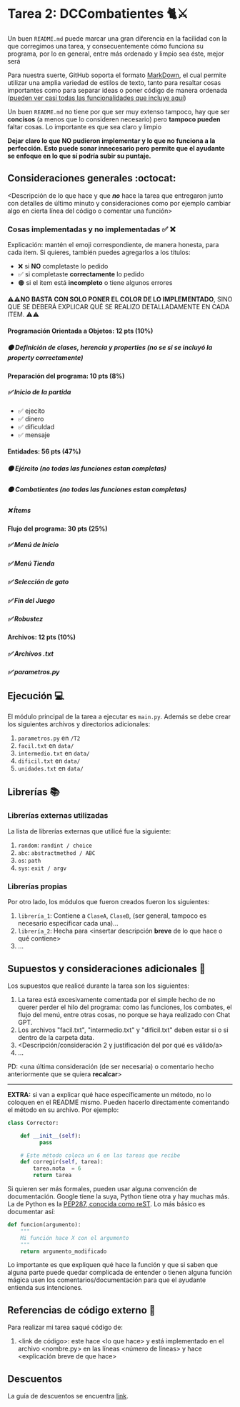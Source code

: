 # Tarea 2: DCCombatientes 🐈⚔️


Un buen ```README.md``` puede marcar una gran diferencia en la facilidad con la que corregimos una tarea, y consecuentemente cómo funciona su programa, por lo en general, entre más ordenado y limpio sea éste, mejor será 

Para nuestra suerte, GitHub soporta el formato [MarkDown](https://es.wikipedia.org/wiki/Markdown), el cual permite utilizar una amplia variedad de estilos de texto, tanto para resaltar cosas importantes como para separar ideas o poner código de manera ordenada ([pueden ver casi todas las funcionalidades que incluye aquí](https://github.com/adam-p/markdown-here/wiki/Markdown-Cheatsheet))

Un buen ```README.md``` no tiene por que ser muy extenso tampoco, hay que ser **concisos** (a menos que lo consideren necesario) pero **tampoco pueden** faltar cosas. Lo importante es que sea claro y limpio 

**Dejar claro lo que NO pudieron implementar y lo que no funciona a la perfección. Esto puede sonar innecesario pero permite que el ayudante se enfoque en lo que sí podría subir su puntaje.**

## Consideraciones generales :octocat:

<Descripción de lo que hace y que **_no_** hace la tarea que entregaron junto
con detalles de último minuto y consideraciones como por ejemplo cambiar algo
en cierta línea del código o comentar una función>

### Cosas implementadas y no implementadas :white_check_mark: :x:

Explicación: mantén el emoji correspondiente, de manera honesta, para cada item. Si quieres, también puedes agregarlos a los títulos:
- ❌ si **NO** completaste lo pedido
- ✅ si completaste **correctamente** lo pedido
- 🟠 si el item está **incompleto** o tiene algunos errores

**⚠️⚠️NO BASTA CON SOLO PONER EL COLOR DE LO IMPLEMENTADO**,
SINO QUE SE DEBERÁ EXPLICAR QUÉ SE REALIZO DETALLADAMENTE EN CADA ITEM.
⚠️⚠️

#### Programación Orientada a Objetos: 12 pts (10%)
##### 🟠 Definición de clases, herencia y *properties* (no se si se incluyó la property correctamente)

#### Preparación del programa: 10 pts (8%)
##### ✅ Inicio de la partida
- ✅ ejecito
- ✅ dinero
- ✅ dificuldad
- ✅ mensaje

#### Entidades: 56 pts (47%)
##### 🟠 Ejército (no todas las funciones estan completas)
##### 🟠 Combatientes (no todas las funciones estan completas)
##### ❌ Ítems

#### Flujo del programa: 30 pts (25%)
##### ✅ Menú de Inicio
##### ✅ Menú Tienda
##### ✅ Selección de gato 
##### ✅ Fin del Juego
##### ✅ Robustez

#### Archivos: 12 pts (10%)
##### ✅ Archivos .txt
##### ✅ parametros.py


## Ejecución :computer:
El módulo principal de la tarea a ejecutar es  ```main.py```. Además se debe crear los siguientes archivos y directorios adicionales:
1. ```parametros.py``` en ```/T2```
2. ```facil.txt``` en ```data/```
3. ```intermedio.txt``` en ```data/```
4. ```dificil.txt``` en ```data/```
5. ```unidades.txt``` en ```data/```


## Librerías :books:
### Librerías externas utilizadas
La lista de librerías externas que utilicé fue la siguiente:

1. ```random```: ```randint / choice```
2. ```abc```: ```abstractmethod / ABC``` 
3. ```os```: ```path```
4. ```sys```: ```exit / argv``` 

### Librerías propias
Por otro lado, los módulos que fueron creados fueron los siguientes:

1. ```librería_1```: Contiene a ```ClaseA```, ```ClaseB```, (ser general, tampoco es necesario especificar cada una)...
2. ```librería_2```: Hecha para <insertar descripción **breve** de lo que hace o qué contiene>
3. ...

## Supuestos y consideraciones adicionales :thinking:
Los supuestos que realicé durante la tarea son los siguientes:

1. La tarea está excesivamente comentada por el simple hecho de no querer perder el hilo del programa: como las funciones, los combates, el flujo del menú, entre otras cosas, no porque se haya realizado con Chat GPT.
2. Los archivos "facil.txt", "intermedio.txt" y "dificil.txt" deben estar si o si dentro de la carpeta data.
3. <Descripción/consideración 2 y justificación del por qué es válido/a>
4. ...

PD: <una última consideración (de ser necesaria) o comentario hecho anteriormente que se quiera **recalcar**>


-------



**EXTRA:** si van a explicar qué hace específicamente un método, no lo coloquen en el README mismo. Pueden hacerlo directamente comentando el método en su archivo. Por ejemplo:

```python
class Corrector:

    def __init__(self):
          pass

    # Este método coloca un 6 en las tareas que recibe
    def corregir(self, tarea):
        tarea.nota  = 6
        return tarea
```

Si quieren ser más formales, pueden usar alguna convención de documentación. Google tiene la suya, Python tiene otra y hay muchas más. La de Python es la [PEP287, conocida como reST](https://www.python.org/dev/peps/pep-0287/). Lo más básico es documentar así:

```python
def funcion(argumento):
    """
    Mi función hace X con el argumento
    """
    return argumento_modificado
```
Lo importante es que expliquen qué hace la función y que si saben que alguna parte puede quedar complicada de entender o tienen alguna función mágica usen los comentarios/documentación para que el ayudante entienda sus intenciones.

## Referencias de código externo :book:

Para realizar mi tarea saqué código de:
1. \<link de código>: este hace \<lo que hace> y está implementado en el archivo <nombre.py> en las líneas <número de líneas> y hace <explicación breve de que hace>

## Descuentos
La guía de descuentos se encuentra [link](https://github.com/IIC2233/Syllabus/blob/main/Tareas/Bases%20Generales%20de%20Tareas%20-%20IIC2233.pdf).